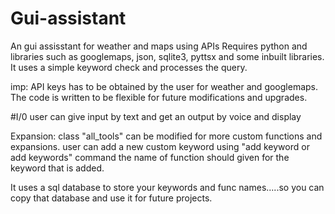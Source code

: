 # Gui-assistant
An gui assisstant for weather and maps using APIs
Requires python and libraries such as googlemaps, json, sqlite3, pyttsx and some inbuilt libraries.
It uses a simple keyword check and processes the query.



imp: API keys has to be obtained by the user for weather and googlemaps.
The code is written to be flexible for future modifications and upgrades.


#I/0
user can give input by text and get an output by voice and display

Expansion:
class "all_tools" can be modified for more custom functions and expansions.
user can add a new custom keyword using "add keyword or add keywords" command
the name of function should given for the keyword that is added.

It uses a sql database to store your keywords and func names.....so you can copy that database
and use it for future projects.
